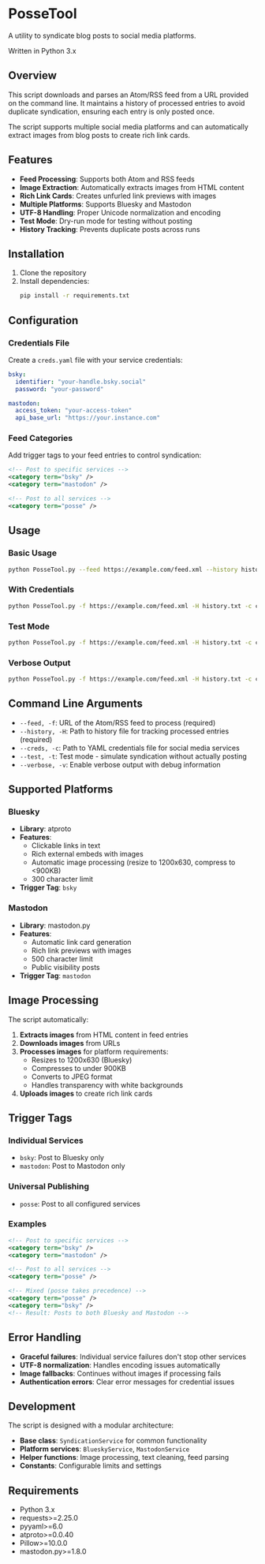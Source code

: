 # PosseTool 

A utility to syndicate blog posts to social media platforms.

Written in Python 3.x

## Overview

This script downloads and parses an Atom/RSS feed from a URL provided on the command line. It maintains a history of processed entries to avoid duplicate syndication, ensuring each entry is only posted once.

The script supports multiple social media platforms and can automatically extract images from blog posts to create rich link cards.

## Features

- **Feed Processing**: Supports both Atom and RSS feeds
- **Image Extraction**: Automatically extracts images from HTML content
- **Rich Link Cards**: Creates unfurled link previews with images
- **Multiple Platforms**: Supports Bluesky and Mastodon
- **UTF-8 Handling**: Proper Unicode normalization and encoding
- **Test Mode**: Dry-run mode for testing without posting
- **History Tracking**: Prevents duplicate posts across runs

## Installation

1. Clone the repository
2. Install dependencies:
   ```bash
   pip install -r requirements.txt
   ```

## Configuration

### Credentials File

Create a `creds.yaml` file with your service credentials:

```yaml
bsky:
  identifier: "your-handle.bsky.social"
  password: "your-password"

mastodon:
  access_token: "your-access-token"
  api_base_url: "https://your.instance.com"
```

### Feed Categories

Add trigger tags to your feed entries to control syndication:

```xml
<!-- Post to specific services -->
<category term="bsky" />
<category term="mastodon" />

<!-- Post to all services -->
<category term="posse" />
```

## Usage

### Basic Usage

```bash
python PosseTool.py --feed https://example.com/feed.xml --history history.txt
```

### With Credentials

```bash
python PosseTool.py -f https://example.com/feed.xml -H history.txt -c creds.yaml
```

### Test Mode

```bash
python PosseTool.py -f https://example.com/feed.xml -H history.txt -c creds.yaml -t
```

### Verbose Output

```bash
python PosseTool.py -f https://example.com/feed.xml -H history.txt -c creds.yaml -v
```

## Command Line Arguments

- `--feed, -f`: URL of the Atom/RSS feed to process (required)
- `--history, -H`: Path to history file for tracking processed entries (required)
- `--creds, -c`: Path to YAML credentials file for social media services
- `--test, -t`: Test mode - simulate syndication without actually posting
- `--verbose, -v`: Enable verbose output with debug information

## Supported Platforms

### Bluesky

- **Library**: atproto
- **Features**: 
  - Clickable links in text
  - Rich external embeds with images
  - Automatic image processing (resize to 1200x630, compress to <900KB)
  - 300 character limit
- **Trigger Tag**: `bsky`

### Mastodon

- **Library**: mastodon.py
- **Features**:
  - Automatic link card generation
  - Rich link previews with images
  - 500 character limit
  - Public visibility posts
- **Trigger Tag**: `mastodon`

## Image Processing

The script automatically:

1. **Extracts images** from HTML content in feed entries
2. **Downloads images** from URLs
3. **Processes images** for platform requirements:
   - Resizes to 1200x630 (Bluesky)
   - Compresses to under 900KB
   - Converts to JPEG format
   - Handles transparency with white backgrounds
4. **Uploads images** to create rich link cards

## Trigger Tags

### Individual Services
- `bsky`: Post to Bluesky only
- `mastodon`: Post to Mastodon only

### Universal Publishing
- `posse`: Post to all configured services

### Examples

```xml
<!-- Post to specific services -->
<category term="bsky" />
<category term="mastodon" />

<!-- Post to all services -->
<category term="posse" />

<!-- Mixed (posse takes precedence) -->
<category term="posse" />
<category term="bsky" />
<!-- Result: Posts to both Bluesky and Mastodon -->
```

## Error Handling

- **Graceful failures**: Individual service failures don't stop other services
- **UTF-8 normalization**: Handles encoding issues automatically
- **Image fallbacks**: Continues without images if processing fails
- **Authentication errors**: Clear error messages for credential issues

## Development

The script is designed with a modular architecture:

- **Base class**: `SyndicationService` for common functionality
- **Platform services**: `BlueskyService`, `MastodonService`
- **Helper functions**: Image processing, text cleaning, feed parsing
- **Constants**: Configurable limits and settings

## Requirements

- Python 3.x
- requests>=2.25.0
- pyyaml>=6.0
- atproto>=0.0.40
- Pillow>=10.0.0
- mastodon.py>=1.8.0

